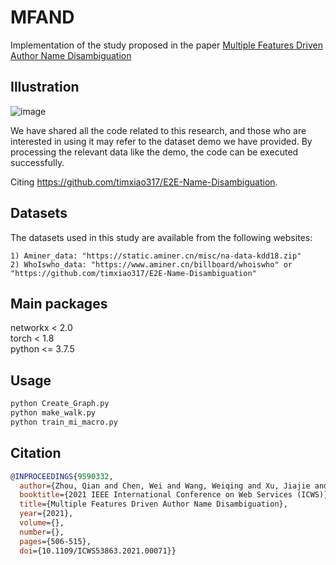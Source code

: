 # MFAND 
Implementation of the study proposed in the paper <a href="https://ieeexplore.ieee.org/document/9590332">Multiple Features Driven Author Name Disambiguation</a>
  
## Illustration
![image](https://user-images.githubusercontent.com/37830460/235340773-b79a7917-892b-4374-af75-06404dfc3b8b.png)
  
We have shared all the code related to this research, and those who are interested in using it may refer to the dataset demo we have provided. By processing the relevant data like the demo, the code can be executed successfully. 

Citing https://github.com/timxiao317/E2E-Name-Disambiguation.  

## Datasets
The datasets used in this study are available from the following websites:
```
1) Aminer_data: "https://static.aminer.cn/misc/na-data-kdd18.zip"
2) WhoIswho_data: "https://www.aminer.cn/billboard/whoiswho" or "https://github.com/timxiao317/E2E-Name-Disambiguation"
```

## Main packages
networkx < 2.0  
torch < 1.8  
python <= 3.7.5  

## Usage

```python
python Create_Graph.py  
python make_walk.py  
python train_mi_macro.py  
```

## Citation
```bibtex
@INPROCEEDINGS{9590332,
  author={Zhou, Qian and Chen, Wei and Wang, Weiqing and Xu, Jiajie and Zhao, Lei},
  booktitle={2021 IEEE International Conference on Web Services (ICWS)}, 
  title={Multiple Features Driven Author Name Disambiguation}, 
  year={2021},
  volume={},
  number={},
  pages={506-515},
  doi={10.1109/ICWS53863.2021.00071}}

```

